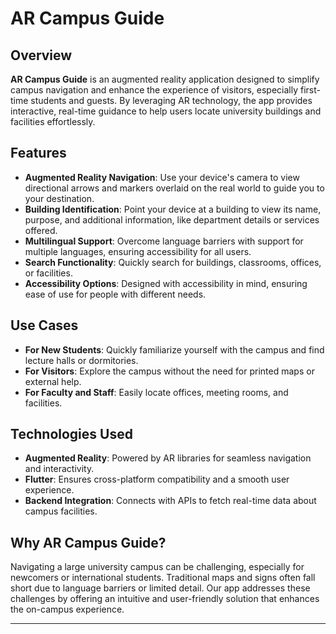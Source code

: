 # AR Campus Guide

## Overview

**AR Campus Guide** is an augmented reality application designed to simplify campus navigation and enhance the experience of visitors, especially first-time students and guests. By leveraging AR technology, the app provides interactive, real-time guidance to help users locate university buildings and facilities effortlessly.

## Features

- **Augmented Reality Navigation**: Use your device's camera to view directional arrows and markers overlaid on the real world to guide you to your destination.
- **Building Identification**: Point your device at a building to view its name, purpose, and additional information, like department details or services offered.
- **Multilingual Support**: Overcome language barriers with support for multiple languages, ensuring accessibility for all users.
- **Search Functionality**: Quickly search for buildings, classrooms, offices, or facilities.
- **Accessibility Options**: Designed with accessibility in mind, ensuring ease of use for people with different needs.

## Use Cases

- **For New Students**: Quickly familiarize yourself with the campus and find lecture halls or dormitories.
- **For Visitors**: Explore the campus without the need for printed maps or external help.
- **For Faculty and Staff**: Easily locate offices, meeting rooms, and facilities.

## Technologies Used

- **Augmented Reality**: Powered by AR libraries for seamless navigation and interactivity.
- **Flutter**: Ensures cross-platform compatibility and a smooth user experience.
- **Backend Integration**: Connects with APIs to fetch real-time data about campus facilities.

## Why AR Campus Guide?

Navigating a large university campus can be challenging, especially for newcomers or international students. Traditional maps and signs often fall short due to language barriers or limited detail. Our app addresses these challenges by offering an intuitive and user-friendly solution that enhances the on-campus experience.

---

